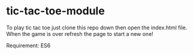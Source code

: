 # tic-tac-toe-module

To play tic tac toe just clone this repo down then open the index.html file. When the game is over refresh the page to start a new one!

Requirement: ES6
